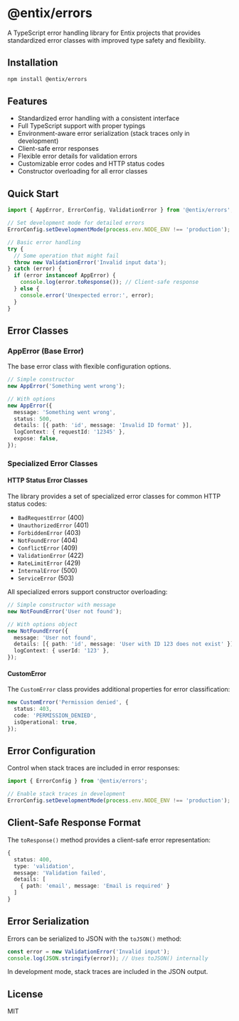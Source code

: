 # @entix/errors

A TypeScript error handling library for Entix projects that provides standardized error classes with improved type safety and flexibility.

## Installation

```bash
npm install @entix/errors
```

## Features

- Standardized error handling with a consistent interface
- Full TypeScript support with proper typings
- Environment-aware error serialization (stack traces only in development)
- Client-safe error responses
- Flexible error details for validation errors
- Customizable error codes and HTTP status codes
- Constructor overloading for all error classes

## Quick Start

```typescript
import { AppError, ErrorConfig, ValidationError } from '@entix/errors';

// Set development mode for detailed errors
ErrorConfig.setDevelopmentMode(process.env.NODE_ENV !== 'production');

// Basic error handling
try {
  // Some operation that might fail
  throw new ValidationError('Invalid input data');
} catch (error) {
  if (error instanceof AppError) {
    console.log(error.toResponse()); // Client-safe response
  } else {
    console.error('Unexpected error:', error);
  }
}
```

## Error Classes

### AppError (Base Error)

The base error class with flexible configuration options.

```typescript
// Simple constructor
new AppError('Something went wrong');

// With options
new AppError({
  message: 'Something went wrong',
  status: 500,
  details: [{ path: 'id', message: 'Invalid ID format' }],
  logContext: { requestId: '12345' },
  expose: false,
});
```

### Specialized Error Classes

#### HTTP Status Error Classes

The library provides a set of specialized error classes for common HTTP status codes:

- `BadRequestError` (400)
- `UnauthorizedError` (401)
- `ForbiddenError` (403)
- `NotFoundError` (404)
- `ConflictError` (409)
- `ValidationError` (422)
- `RateLimitError` (429)
- `InternalError` (500)
- `ServiceError` (503)

All specialized errors support constructor overloading:

```typescript
// Simple constructor with message
new NotFoundError('User not found');

// With options object
new NotFoundError({
  message: 'User not found',
  details: [{ path: 'id', message: 'User with ID 123 does not exist' }],
  logContext: { userId: '123' },
});
```

#### CustomError

The `CustomError` class provides additional properties for error classification:

```typescript
new CustomError('Permission denied', {
  status: 403,
  code: 'PERMISSION_DENIED',
  isOperational: true,
});
```

## Error Configuration

Control when stack traces are included in error responses:

```typescript
import { ErrorConfig } from '@entix/errors';

// Enable stack traces in development
ErrorConfig.setDevelopmentMode(process.env.NODE_ENV !== 'production');
```

## Client-Safe Response Format

The `toResponse()` method provides a client-safe error representation:

```typescript
{
  status: 400,
  type: 'validation',
  message: 'Validation failed',
  details: [
    { path: 'email', message: 'Email is required' }
  ]
}
```

## Error Serialization

Errors can be serialized to JSON with the `toJSON()` method:

```typescript
const error = new ValidationError('Invalid input');
console.log(JSON.stringify(error)); // Uses toJSON() internally
```

In development mode, stack traces are included in the JSON output.

## License

MIT
